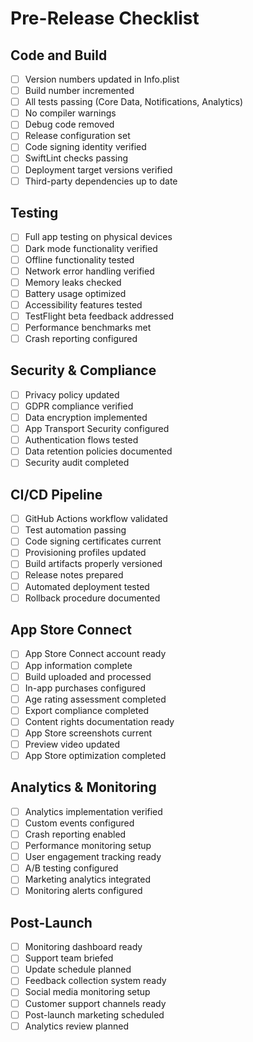# Pre-Release Checklist

## Code and Build
- [ ] Version numbers updated in Info.plist
- [ ] Build number incremented
- [ ] All tests passing (Core Data, Notifications, Analytics)
- [ ] No compiler warnings
- [ ] Debug code removed
- [ ] Release configuration set
- [ ] Code signing identity verified
- [ ] SwiftLint checks passing
- [ ] Deployment target versions verified
- [ ] Third-party dependencies up to date

## Testing
- [ ] Full app testing on physical devices
- [ ] Dark mode functionality verified
- [ ] Offline functionality tested
- [ ] Network error handling verified
- [ ] Memory leaks checked
- [ ] Battery usage optimized
- [ ] Accessibility features tested
- [ ] TestFlight beta feedback addressed
- [ ] Performance benchmarks met
- [ ] Crash reporting configured

## Security & Compliance
- [ ] Privacy policy updated
- [ ] GDPR compliance verified
- [ ] Data encryption implemented
- [ ] App Transport Security configured
- [ ] Authentication flows tested
- [ ] Data retention policies documented
- [ ] Security audit completed

## CI/CD Pipeline
- [ ] GitHub Actions workflow validated
- [ ] Test automation passing
- [ ] Code signing certificates current
- [ ] Provisioning profiles updated
- [ ] Build artifacts properly versioned
- [ ] Release notes prepared
- [ ] Automated deployment tested
- [ ] Rollback procedure documented

## App Store Connect
- [ ] App Store Connect account ready
- [ ] App information complete
- [ ] Build uploaded and processed
- [ ] In-app purchases configured
- [ ] Age rating assessment completed
- [ ] Export compliance completed
- [ ] Content rights documentation ready
- [ ] App Store screenshots current
- [ ] Preview video updated
- [ ] App Store optimization completed

## Analytics & Monitoring
- [ ] Analytics implementation verified
- [ ] Custom events configured
- [ ] Crash reporting enabled
- [ ] Performance monitoring setup
- [ ] User engagement tracking ready
- [ ] A/B testing configured
- [ ] Marketing analytics integrated
- [ ] Monitoring alerts configured

## Post-Launch
- [ ] Monitoring dashboard ready
- [ ] Support team briefed
- [ ] Update schedule planned
- [ ] Feedback collection system ready
- [ ] Social media monitoring setup
- [ ] Customer support channels ready
- [ ] Post-launch marketing scheduled
- [ ] Analytics review planned